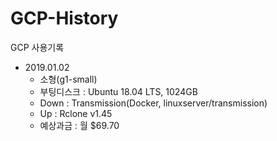 # GCP-History
GCP 사용기록

  - 2019.01.02
    * 소형(g1-small)
    * 부팅디스크 : Ubuntu 18.04 LTS, 1024GB
    * Down : Transmission(Docker, linuxserver/transmission)
    * Up : Rclone v1.45
    - 예상과금 : 월 $69.70
